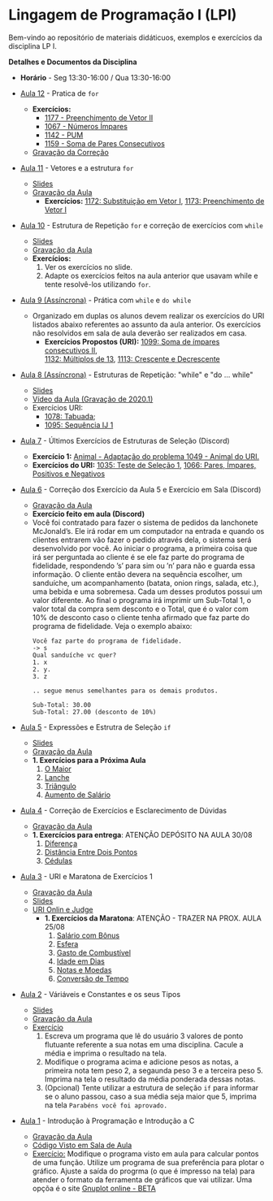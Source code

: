# Lingagem de Programação I (LPI)

Bem-vindo ao repositório de materiais didáticuos, exemplos e exercícios da disciplina LP I.

**Detalhes e Documentos da Disciplina**
- **Horário** - Seg 13:30-16:00 / Qua 13:30-16:00

- [Aula 12]() - Pratica de `for`
  - **Exercícios:**
    - [1177 - Preenchimento de Vetor II](https://www.urionlinejudge.com.br/judge/pt/problems/view/1177)
    - [1067 - Números Ímpares](https://www.urionlinejudge.com.br/judge/pt/problems/view/1067)
    - [1142 - PUM](https://www.urionlinejudge.com.br/judge/pt/problems/view/1142)
    - [1159 - Soma de Pares Consecutivos](https://www.urionlinejudge.com.br/judge/pt/problems/view/1159)
  - [Gravação da Correção](https://drive.google.com/file/d/1D168-j3_kfyWLeBamI8d6QEKOCpTvBNb/view?usp=sharing)

- [Aula 11]() - Vetores e a estrutura `for`
  - [Slides]()
  - [Gravação da Aula](https://drive.google.com/file/d/1RCrUFnWnnFKswmOlKFXifKVRQYCSqovH/view?usp=sharing)
    - **Exercícios:** [1172: Substituição em Vetor I](https://www.urionlinejudge.com.br/judge/pt/problems/view/1172), 
                      [1173: Preenchimento de Vetor I](https://www.urionlinejudge.com.br/judge/pt/problems/view/1173)

- [Aula 10]() - Estrutura de Repetição `for` e correção de exercícios com `while`
  - [Slides](https://www.icloud.com/iclouddrive/007HW0QQW1hEg8dZnweOXTyDA#Aula-6) 
  - [Gravação da Aula](https://drive.google.com/file/d/1qh4YQynlPT-nOoNeGvZBqR-Y471r2KOx/view?usp=sharing)
  - **Exercícios:** 
    1. Ver os exercícios no slide.
    2. Adapte os exercícios feitos na aula anterior que usavam while e
       tente resolvê-los utilizando `for`.
  

- [Aula 9 (Assíncrona)]() - Prática com `while` e `do while`
    - Organizado em duplas os alunos devem realizar os exercícios do URI listados abaixo referentes ao assunto da aula 
    anterior. Os exercícios não resolvidos em sala de aula deverão ser realizados em casa.
        - **Exercícios Propostos (URI):** [1099: Soma de ímpares consecutivos II](https://www.urionlinejudge.com.br/judge/pt/problems/view/1099),  
        [1132: Múltiplos de 13](https://www.urionlinejudge.com.br/judge/pt/problems/view/1132),
        [1113: Crescente e Decrescente](https://www.urionlinejudge.com.br/judge/pt/problems/view/1113)

- [Aula 8 (Assíncrona)]() - Estruturas de Repetição: "while" e "do ... while"
  - [Slides](https://www.icloud.com/iclouddrive/0RtwcShOH1p7aq2tlFdkiGAEA#Aula-05)
  - [Vídeo da Aula (Gravação de 2020.1)](https://drive.google.com/file/d/1HYJDMCFaLSgW5cvkTPp6dPOXyZuQ1ZRA/view)
  - Exercícios URI:
      - [1078: Tabuada](https://www.urionlinejudge.com.br/judge/pt/problems/view/1078);
      - [1095: Sequência IJ 1](https://www.urionlinejudge.com.br/judge/pt/problems/view/1095)
  
- [Aula 7]() - Últimos Exercícios de Estruturas de Seleção (Discord)
  - **Exercício 1:** [Animal - Adaptação do problema 1049 - Animal do URI.](https://github.com/profmathias/cet-635/blob/master/exercicios/animal.md)
  - **Exercícios do URI:** [1035: Teste de Seleção 1](https://www.urionlinejudge.com.br/judge/pt/problems/view/1035), [1066: Pares, Ímpares, Positivos e Negativos](https://www.urionlinejudge.com.br/judge/pt/problems/view/1066)
  
- [Aula 6]() - Correção dos Exercício da Aula 5 e Exercício em Sala (Discord)
  - [Gravação da Aula](https://drive.google.com/file/d/1E2kLGgpiyYCo14QEdHMm23yurHMGto0a/view?usp=sharing)
  - **Exercício feito em aula (Discord)**
  - Você foi contratado para fazer o sistema de pedidos da lanchonete McJonald’s. Ele irá rodar 
  em um computador na entrada e quando os clientes entrarem vão fazer o pedido através dela, 
  o sistema será desenvolvido por você. Ao iniciar o programa, a primeira coisa que irá 
  ser perguntada ao cliente é se ele faz parte do programa de fidelidade, respondendo ’s’ para sim ou ’n’ 
  para não e guarda essa informação. O cliente então devera na sequência escolher, um sanduíche, 
  um acompanhamento (batata, onion rings, salada, etc.), uma bebida e uma sobremesa. Cada um desses 
  produtos possui um valor diferente. Ao final o programa irá imprimir um Sub-Total 1, o valor total 
  da compra sem desconto e o Total, que é o valor com 10% de desconto caso o cliente tenha afirmado que 
  faz parte do programa de fidelidade. Veja o exemplo abaixo:
    ```
    Você faz parte do programa de fidelidade.
    -> s
    Qual sanduíche vc quer?
    1. x
    2. y.
    3. z
    
    .. segue menus semelhantes para os demais produtos.
    
    Sub-Total: 30.00
    Sub-Total: 27.00 (desconto de 10%)
    ```
    
- [Aula 5]() - Expressões e Estrutra de Seleção `if`
  - [Slides](https://www.icloud.com/iclouddrive/0zOpZjJGuuKae0mzERo2ZPiLw)
  - [Gravação da Aula](https://drive.google.com/file/d/1Mw6BA53JwoZ6rQk0ghJjeszPuzpZu8Wq/view?usp=sharing)
  - **1. Exercícios para a Próxima Aula**
    1. [O Maior](https://www.urionlinejudge.com.br/judge/pt/problems/view/1013)
    2. [Lanche](https://www.urionlinejudge.com.br/judge/pt/problems/view/1038)
    3. [Triângulo](https://www.urionlinejudge.com.br/judge/pt/problems/view/1043)
    4. [Aumento de Salário](https://www.urionlinejudge.com.br/judge/pt/problems/view/1048)
   
- [Aula 4]() - Correção de Exercícios e Esclarecimento de Dúvidas
  - [Gravação da Aula](https://drive.google.com/file/d/1uOlgKfX2ff-Di7_BxARcJWb97jdCU26U/view?usp=sharing)
  - **1. Exercícios para entrega**: ATENÇÃO DEPÓSITO NA AULA 30/08
    1. [Diferença](https://www.urionlinejudge.com.br/judge/pt/problems/view/1007)
    2. [Distância Entre Dois Pontos](https://www.urionlinejudge.com.br/judge/pt/problems/view/1015)
    3. [Cédulas](https://www.urionlinejudge.com.br/judge/pt/problems/view/1018)
   
- [Aula 3]() - URI e Maratona de Exercícios 1
  - [Gravação da Aula](https://drive.google.com/file/d/1RlEvbaOUE9XT7nJ9NS9qrA8m-yWcFxMU/view?usp=sharing)
  - [Slides](https://www.icloud.com/iclouddrive/0r5acmaxEuuuDv5XKtLYCNz9Q#Aula-02-io_e_operacoes_artimeticas)
  - [URI Onlin e Judge](https://www.urionlinejudge.com.br/judge/pt/login)
    - **1. Exercícios da Maratona**: ATENÇÃO - TRAZER NA PROX. AULA 25/08
        1. [Salário com Bônus](https://www.urionlinejudge.com.br/judge/pt/problems/view/1009)
        2. [Esfera](https://www.urionlinejudge.com.br/judge/pt/problems/view/1011)
        3. [Gasto de Combustível](https://www.urionlinejudge.com.br/judge/pt/problems/view/1017)
        4. [Idade em Dias](https://www.urionlinejudge.com.br/judge/pt/problems/view/1020)
        5. [Notas e Moedas](https://www.urionlinejudge.com.br/judge/pt/problems/view/1021)
        6. [Conversão de Tempo](https://www.urionlinejudge.com.br/judge/pt/problems/view/1019)        
- [Aula 2]() - Váriáveis e Constantes e os seus Tipos
  - [Slides](https://www.icloud.com/iclouddrive/0VhzV_yQtfcWYOgUN_9LDVYrw#Aula-01)
  - [Gravação da Aula](https://drive.google.com/file/d/1Vnx_7Itil5bXfmuxO0ITjKmySB6KbS51/view?usp=sharing)
  - [Exercício]() 
    1. Escreva um programa que lê do usuário 3 valores de ponto flutuante
       referente a sua notas em uma disciplina. Cacule a média e imprima o resultado na tela.
    2. Modifique o programa acima e adicione pesos as notas, a primeira nota tem peso 2,
       a segaunda peso 3 e a terceira peso 5. Imprima na tela o resultado da média ponderada
       dessas notas.
    3. (Opcional) Tente utilizar a estrutura de seleção `if` para informar se o aluno passou,
       caso a sua média seja maior que 5, imprima na tela `Parabéns você foi aprovado.` 
  
- [Aula 1]() - Introdução à Programação e Introdução a C
  - [Gravação da Aula](https://drive.google.com/file/d/1MhFu4vW7kU8a-Q3PKWs_Y1oPa535pypU/view?usp=sharing)
  - [Código Visto em Sala de Aula](https://github.com/profmathias/cet-635/blob/c3f99b65f9645b63763bea807e831b56cf170af7/codigos/aula-001/main.c)
  - [Exercício:]() Modifique o programa visto em aula para calcular pontos de uma função. 
    Utilize um programa de sua preferência para plotar o gráfico. Ajuste a saída do progrma
    (o que é impresso na tela) para atender o formato da ferramenta de gráficos que vai utilizar.
    Uma opçõa é o site [Gnuplot online - BETA](http://gnuplot.respawned.com/)
         
